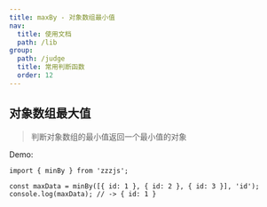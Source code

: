 ```yaml
---
title: maxBy - 对象数组最小值
nav:
  title: 使用文档
  path: /lib
group:
  path: /judge
  title: 常用判断函数
  order: 12
---
```


## 对象数组最大值

> 判断对象数组的最小值返回一个最小值的对象

Demo:

```tsx | pure
import { minBy } from 'zzzjs';

const maxData = minBy([{ id: 1 }, { id: 2 }, { id: 3 }], 'id');
console.log(maxData); // -> { id: 1 }
```
